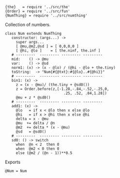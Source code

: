     {the}   = require '../src/the'
    {Order} = require '../src/fun'
    {NumThing} = require '../src/numthing'

Collection of numbers.

    class Num extends NumThing
       constructor: (args...) ->
         super args...
         [ @mu,@m2,@sd ] = [ 0,0,0,0 ]
         [ @hi, @lo ]    = [ the.ninf, the.inf ]
       # ---------  --------- --------- ---------
       mid:    () -> @mu
       var:    () -> @sd
       norm1: (x) -> (x - @lo) / (@hi - @lo + the.tiny)
       toString:  -> "Num{#{@txt}:#{@lo}..#{@hi}}"
       # ---------  --------- --------- ---------
       bin1: (x) ->
         z = (x - @mu)/ (the.tiny + @sd0())
         z = Order.before(z,[-1.28,-.84,-.52,-.25,0,
                               .25, .52, .84,1.28])
         @mu + z * @sd0()
       # ---------  --------- --------- ---------
       add1: (x) ->
         @lo   = if x < @lo then x else @lo
         @hi   = if x > @hi then x else @hi
         delta = x - @mu
         @mu  += delta / @n
         @m2  += delta * (x - @mu)
         @sd   = @sd0()
       # ---------  --------- --------- ---------
       sd0: () -> switch
         when  @n < 2  then 0
         when  @m2 < 0 then 0
         else (@m2 / (@n - 1))**0.5

Exports

    @Num = Num
